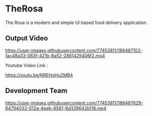 # TheRosa

The Rosa is a modern and simple UI based food delivery application.


## Output Video

https://user-images.githubusercontent.com/77453811/186487102-1ac48a33-063f-421b-8a52-2881429406f2.mp4

Youtube Video Link :

https://youtu.be/NREHoHuZMB4

## Development Team 

https://user-images.githubusercontent.com/77453811/186487629-64794032-012a-4eeb-8581-9d339642b118.mp4


